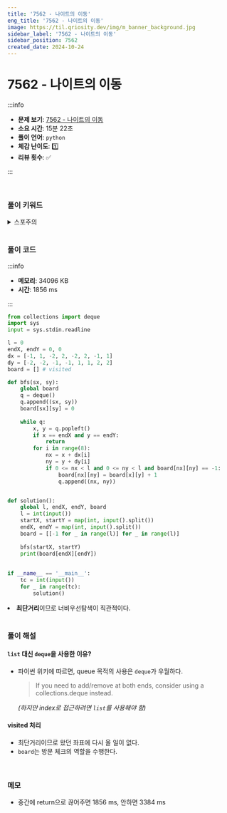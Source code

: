 ```yaml
---
title: '7562 - 나이트의 이동'
eng_title: '7562 - 나이트의 이동'
image: https://til.qriosity.dev/img/m_banner_background.jpg
sidebar_label: '7562 - 나이트의 이동'
sidebar_position: 7562
created_date: 2024-10-24
---
```


# 7562 - 나이트의 이동

:::info

- **문제 보기**: [7562 - 나이트의 이동](https://www.acmicpc.net/problem/7562)
- **소요 시간**: 15분 22초
- **풀이 언어**: `python`
- **체감 난이도**: 1️⃣
- **리뷰 횟수**: ✅

:::

<br />

### 풀이 키워드

<details>
<summary>스포주의</summary>

`BFS`

</details>

<br />

### 풀이 코드

:::info

- **메모리**: 34096 KB
- **시간**: 1856 ms

:::

```python
from collections import deque
import sys
input = sys.stdin.readline

l = 0
endX, endY = 0, 0
dx = [-1, 1, -2, 2, -2, 2, -1, 1]
dy = [-2, -2, -1, -1, 1, 1, 2, 2]
board = [] # visited

def bfs(sx, sy):
    global board
    q = deque()
    q.append((sx, sy))
    board[sx][sy] = 0
    
    while q:
        x, y = q.popleft()
        if x == endX and y == endY:
            return
        for i in range(8):
            nx = x + dx[i]
            ny = y + dy[i]
            if 0 <= nx < l and 0 <= ny < l and board[nx][ny] == -1:
                board[nx][ny] = board[x][y] + 1
                q.append((nx, ny))


def solution():
    global l, endX, endY, board
    l = int(input())
    startX, startY = map(int, input().split())
    endX, endY = map(int, input().split())
    board = [[-1 for _ in range(l)] for _ in range(l)]
    
    bfs(startX, startY)
    print(board[endX][endY])
    
    
if __name__ == '__main__':
    tc = int(input())
    for _ in range(tc):
        solution()
```

<li><span style={{fontSize:32+'px'}}><b>최단거리</b></span>이므로 너비우선탐색이 직관적이다.</li>

<br />

### 풀이 해설

#### `list` 대신 `deque`을 사용한 이유?
- 파이썬 위키에 따르면, queue 목적의 사용은 `deque`가 우월하다.
    >  If you need to add/remove at both ends, consider using a collections.deque instead.

    *(하지만 index로 접근하려면 `list`를 사용해야 함)*

#### visited 처리
- 최단거리이므로 왔던 좌표에 다시 올 일이 없다.
- `board`는 방문 체크의 역할을 수행한다.

<br />

### 메모

- 중간에 return으로 끊어주면 1856 ms, 안하면 3384 ms